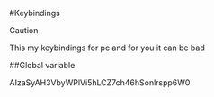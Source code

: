 #Keybindings

>[!Caution]
>This my keybindings for pc and for you it can be bad

##Global variable



AIzaSyAH3VbyWPlVi5hLCZ7ch46hSonlrspp6W0
